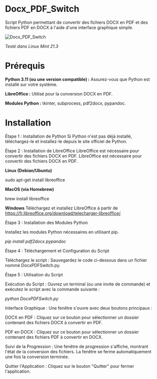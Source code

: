 # Docx_PDF_Switch

Script Python permettant de convertir des fichiers DOCX en PDF et des fichiers PDF en DOCX à l'aide d'une interface graphique simple.

![Docx_PDF_Switch](https://github.com/danydube1971/Docx_PDF_Switch/assets/74633244/7a5f58ad-4095-4e47-b542-cb74d1d217cb)

*Testé dans Linux Mint 21.3*

# Prérequis

**Python 3.11 (ou une version compatible) :** Assurez-vous que Python est installé sur votre système. 

**LibreOffice :** Utilisé pour la conversion DOCX en PDF. 

**Modules Python :** tkinter, subprocess, pdf2docx, pypandoc. 

# Installation

Étape 1 : Installation de Python Si Python n'est pas déjà installé, téléchargez-le et installez-le depuis le site officiel de Python. 

Étape 2 : Installation de LibreOffice LibreOffice est nécessaire pour convertir des fichiers DOCX en PDF. 
LibreOffice est nécessaire pour convertir des fichiers DOCX en PDF. 

**Linux (Debian/Ubuntu)**

sudo apt-get install libreoffice

**MacOS (via Homebrew)**

brew install libreoffice

**Windows**
Téléchargez et installez LibreOffice à partir de https://fr.libreoffice.org/download/telecharger-libreoffice/.

Étape 3 : Installation des Modules Python

Installez les modules Python nécessaires en utilisant pip.

*pip install pdf2docx pypandoc*

Étape 4 : Téléchargement et Configuration du Script

Téléchargez le script : Sauvegardez le code ci-dessous dans un fichier nommé DocxPDFSwitch.py.

Étape 5 : Utilisation du Script

Exécution du Script : Ouvrez un terminal (ou une invite de commande) et exécutez le script avec la commande suivante :

*python DocxPDFSwitch.py*
    
   Interface Graphique : Une fenêtre s'ouvre avec deux boutons principaux :
       
  DOCX en PDF : Cliquez sur ce bouton pour sélectionner un dossier contenant des fichiers DOCX à convertir en PDF.
       
  PDF en DOCX : Cliquez sur ce bouton pour sélectionner un dossier contenant des fichiers PDF à convertir en DOCX.
  
  Suivi de la Progression : Une fenêtre de progression s'affiche, montrant l'état de la conversion des fichiers. La fenêtre se ferme automatiquement une fois la conversion terminée.
  
  Quitter l'Application : Cliquez sur le bouton "Quitter" pour fermer l'application.

  

    
       
    
